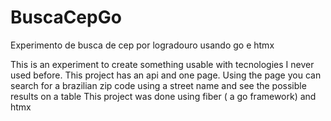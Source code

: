 # BuscaCepGo
Experimento de busca de cep por logradouro usando go e htmx

This is an experiment to create something usable with tecnologies I never used before.
This project has an api and one page.
Using the page you can search for a brazilian zip code using a street name and see the possible results on a table 
This project was done using fiber ( a go framework) and htmx

